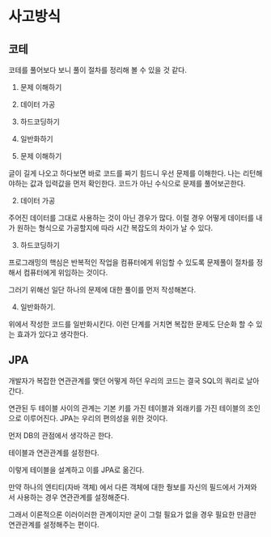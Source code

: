 # 사고방식

## 코테

코테를 풀어보다 보니 풀이 절차를 정리해 볼 수 있을 것 같다.
1. 문제 이해하기
2. 데이터 가공
3. 하드코딩하기
4. 일반화하기

1. 문제 이해하기

글이 길게 나오고 하다보면 바로 코드를 짜기 힘드니 우선 문제를 이해한다. 나는 리턴해야하는 값과 입력값을 먼저 확인한다. 코드가 아닌 수식으로 문제를 풀어보곤한다.

2. 데이터 가공

주어진 데이터를 그대로 사용하는 것이 아닌 경우가 많다. 이럴 경우 어떻게 데이터를 내가 원하는 형식으로 가공할지에 따라 시간 복잡도의 차이가 날 수 있다.

3. 하드코딩하기

프로그래밍의 핵심은 반복적인 작업을 컴퓨터에게 위임할 수 있도록 문제풀이 절차를 정해서 컴퓨터에게 위임하는 것이다.

그러기 위해선 일단 하나의 문제에 대한 풀이를 먼저 작성해본다.

4. 일반화하기.

위에서 작성한 코드를 일반화시킨다. 이런 단계를 거치면 복잡한 문제도 단순화 할 수 있는 효과가 있다고 생각한다.

## JPA

개발자가 복잡한 연관관계를 맺던 어떻게 하던 우리의 코드는 결국 SQL의 쿼리로 날아간다.

연관된 두 테이블 사이의 관계는 기본 키를 가진 테이블과 외래키를 가진 테이블의 조인으로 이루어진다. JPA는 우리의 편의성을 위한 것이다.

먼저 DB의 관점에서 생각하곤 한다.

테이블과 연관관계를 설정한다.

이렇게 테이블을 설계하고 이를 JPA로 옮긴다.

만약 하나의 엔티티(자바 객체) 에서 다른 객체에 대한 줭보를 자신의 필드에서 가져와서 사용하는 경우 연관관계를 설정해준다.

그래서 이론적으론 이러이러한 관계이지만 굳이 그럴 필요가 없을 경우 필요한 만큼만 연관관계를 설정해주는 편이다.




